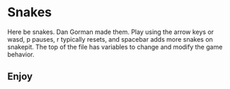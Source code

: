 # Snakes

Here be snakes. Dan Gorman made them. Play using the arrow keys or wasd, p pauses, r typically resets, and spacebar adds more snakes on snakepit. The top of the file has variables to change and modify the game behavior. 

## Enjoy
